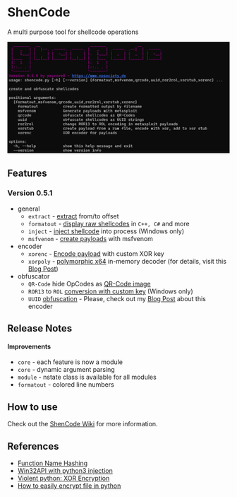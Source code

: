 # ShenCode

A multi purpose tool for shellcode operations


![](shencode-050.png)

## Features

### Version 0.5.1

- general
	- `extract` - [extract](https://github.com/psycore8/shencode/wiki/extract) from/to offset
	- `formatout` - [display raw shellcodes](https://github.com/psycore8/shencode/wiki/formatout) in `C++, C#` and more
	- `inject` - [inject shellcode](https://github.com/psycore8/shencode/wiki/inject) into process (Windows only)
	- `msfvenom` - [create payloads](https://github.com/psycore8/shencode/wiki/msfvenom)  with msfvenom
- encoder
	- `xorenc` - [Encode payload](https://github.com/psycore8/shencode/wiki/xorenc) with custom XOR key
	- `xorpoly` - [polymorphic x64](https://github.com/psycore8/shencode/wiki/xorpoly) in-memory decoder (for details, visit this [Blog Post](https://www.nosociety.de/en:it-security:blog:obfuscation_polymorphic_in_memory_decoder))
- obfuscator
	- `QR-Code` hide OpCodes as [QR-Code image](https://github.com/psycore8/shencode/wiki/qrcode)
	- `ROR13` to `ROL` [conversion with custom key](https://github.com/psycore8/shencode/wiki/ror2rol) (Windows only)
	- `UUID` [obfuscation](https://github.com/psycore8/shencode/wiki/uuid) - Please, check out my [Blog Post](https://www.nosociety.de/en:it-security:blog:obfuscation_shellcode_als_uuids_tarnen_-_teil_1) about this encoder

## Release Notes

#### Improvements

- `core` - each feature is now a module
- `core` - dynamic argument parsing
- `module` - nstate class is available for all modules
- `formatout` - colored line numbers

## How to use

Check out the [ShenCode Wiki](https://github.com/psycore8/shencode/wiki/) for more information.

## References

- [Function Name Hashing](https://www.bordergate.co.uk/function-name-hashing/)
- [Win32API with python3 injection](https://systemweakness.com/win32api-with-python3-part-iii-injection-6dd3c1b99c90)
- [Violent python: XOR Encryption](https://samsclass.info/124/proj14/VPxor.htm)
- [How to easily encrypt file in python](https://www.stackzero.net/how-to-easily-encrypt-file-in-python/)
